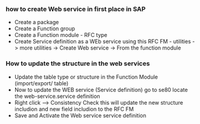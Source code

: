 ### how to create Web service in first place in SAP 

- Create a package 
- Create a Function group 
- Create a Function module - RFC type 
- Create Service definition as a WEb service using this RFC FM - utilities -> more utilities -> Create Web service -> From the function module 

### How to update the structure in the web services 

- Update the table type or structure  in the Function Module (import/export/ table)
- Now to update the WEB service (Service definition) go to se80 locate the web-service.service definition
- Right click --> Consistency Check this will update the new structure includion and new field includion to the RFC FM
- Save and Activate the Web service service definition

